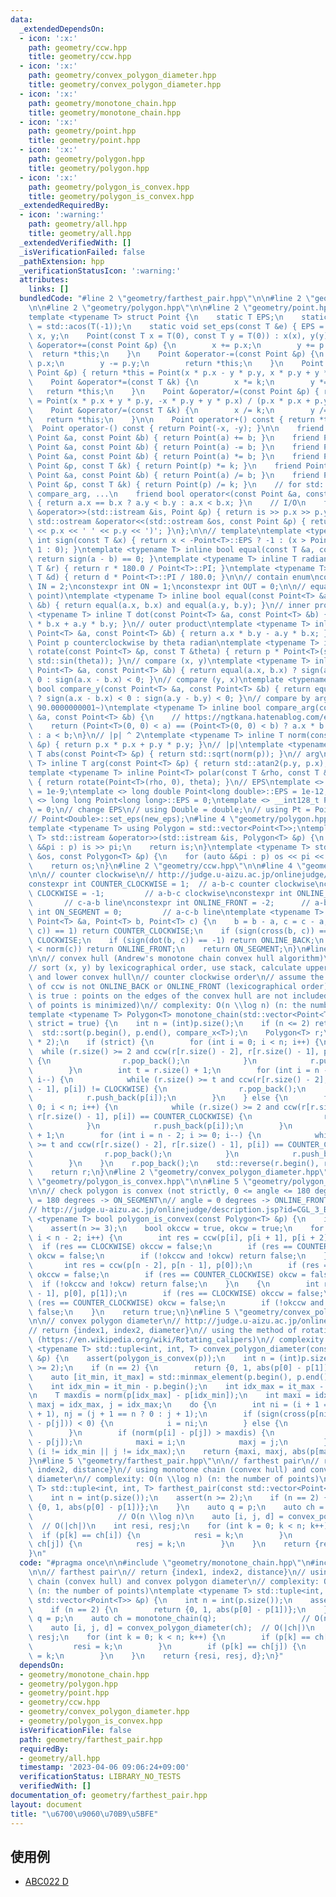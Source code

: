 ```yaml
---
data:
  _extendedDependsOn:
  - icon: ':x:'
    path: geometry/ccw.hpp
    title: geometry/ccw.hpp
  - icon: ':x:'
    path: geometry/convex_polygon_diameter.hpp
    title: geometry/convex_polygon_diameter.hpp
  - icon: ':x:'
    path: geometry/monotone_chain.hpp
    title: geometry/monotone_chain.hpp
  - icon: ':x:'
    path: geometry/point.hpp
    title: geometry/point.hpp
  - icon: ':x:'
    path: geometry/polygon.hpp
    title: geometry/polygon.hpp
  - icon: ':x:'
    path: geometry/polygon_is_convex.hpp
    title: geometry/polygon_is_convex.hpp
  _extendedRequiredBy:
  - icon: ':warning:'
    path: geometry/all.hpp
    title: geometry/all.hpp
  _extendedVerifiedWith: []
  _isVerificationFailed: false
  _pathExtension: hpp
  _verificationStatusIcon: ':warning:'
  attributes:
    links: []
  bundledCode: "#line 2 \"geometry/farthest_pair.hpp\"\n\n#line 2 \"geometry/monotone_chain.hpp\"\
    \n\n#line 2 \"geometry/polygon.hpp\"\n\n#line 2 \"geometry/point.hpp\"\n\n// point\n\
    template <typename T> struct Point {\n    static T EPS;\n    static const T PI\
    \ = std::acos(T(-1));\n    static void set_eps(const T &e) { EPS = e; }\n    T\
    \ x, y;\n    Point(const T x = T(0), const T y = T(0)) : x(x), y(y) {}\n    Point\
    \ &operator+=(const Point &p) {\n        x += p.x;\n        y += p.y;\n      \
    \  return *this;\n    }\n    Point &operator-=(const Point &p) {\n        x -=\
    \ p.x;\n        y -= p.y;\n        return *this;\n    }\n    Point &operator*=(const\
    \ Point &p) { return *this = Point(x * p.x - y * p.y, x * p.y + y * p.x); }\n\
    \    Point &operator*=(const T &k) {\n        x *= k;\n        y *= k;\n     \
    \   return *this;\n    }\n    Point &operator/=(const Point &p) { return *this\
    \ = Point(x * p.x + y * p.y, -x * p.y + y * p.x) / (p.x * p.x + p.y * p.y); }\n\
    \    Point &operator/=(const T &k) {\n        x /= k;\n        y /= k;\n     \
    \   return *this;\n    }\n\n    Point operator+() const { return *this; }\n  \
    \  Point operator-() const { return Point(-x, -y); }\n\n    friend Point operator+(const\
    \ Point &a, const Point &b) { return Point(a) += b; }\n    friend Point operator-(const\
    \ Point &a, const Point &b) { return Point(a) -= b; }\n    friend Point operator*(const\
    \ Point &a, const Point &b) { return Point(a) *= b; }\n    friend Point operator*(const\
    \ Point &p, const T &k) { return Point(p) *= k; }\n    friend Point operator/(const\
    \ Point &a, const Point &b) { return Point(a) /= b; }\n    friend Point operator/(const\
    \ Point &p, const T &k) { return Point(p) /= k; }\n    // for std::set, std::map,\
    \ compare_arg, ...\n    friend bool operator<(const Point &a, const Point &b)\
    \ { return a.x == b.x ? a.y < b.y : a.x < b.x; }\n    // I/O\n    friend std::istream\
    \ &operator>>(std::istream &is, Point &p) { return is >> p.x >> p.y; }\n    friend\
    \ std::ostream &operator<<(std::ostream &os, const Point &p) { return os << '('\
    \ << p.x << ' ' << p.y << ')'; }\n};\n\n// template\ntemplate <typename T> inline\
    \ int sign(const T &x) { return x < -Point<T>::EPS ? -1 : (x > Point<T>::EPS ?\
    \ 1 : 0); }\ntemplate <typename T> inline bool equal(const T &a, const T &b) {\
    \ return sign(a - b) == 0; }\ntemplate <typename T> inline T radian_to_degree(const\
    \ T &r) { return r * 180.0 / Point<T>::PI; }\ntemplate <typename T> inline T degree_to_radian(const\
    \ T &d) { return d * Point<T>::PI / 180.0; }\n\n// contain enum\nconstexpr int\
    \ IN = 2;\nconstexpr int ON = 1;\nconstexpr int OUT = 0;\n\n// equal (point and\
    \ point)\ntemplate <typename T> inline bool equal(const Point<T> &a, const Point<T>\
    \ &b) { return equal(a.x, b.x) and equal(a.y, b.y); }\n// inner product\ntemplate\
    \ <typename T> inline T dot(const Point<T> &a, const Point<T> &b) { return a.x\
    \ * b.x + a.y * b.y; }\n// outer product\ntemplate <typename T> inline T cross(const\
    \ Point<T> &a, const Point<T> &b) { return a.x * b.y - a.y * b.x; }\n// rotate\
    \ Point p counterclockwise by theta radian\ntemplate <typename T> inline Point<T>\
    \ rotate(const Point<T> &p, const T &theta) { return p * Point<T>(std::cos(theta),\
    \ std::sin(theta)); }\n// compare (x, y)\ntemplate <typename T> inline bool compare_x(const\
    \ Point<T> &a, const Point<T> &b) { return equal(a.x, b.x) ? sign(a.y - b.y) <\
    \ 0 : sign(a.x - b.x) < 0; }\n// compare (y, x)\ntemplate <typename T> inline\
    \ bool compare_y(const Point<T> &a, const Point<T> &b) { return equal(a.y, b.y)\
    \ ? sign(a.x - b.x) < 0 : sign(a.y - b.y) < 0; }\n// compare by arg (start from\
    \ 90.0000000001~)\ntemplate <typename T> inline bool compare_arg(const Point<T>\
    \ &a, const Point<T> &b) {\n    // https://ngtkana.hatenablog.com/entry/2021/11/13/202103\n\
    \    return (Point<T>(0, 0) < a) == (Point<T>(0, 0) < b) ? a.x * b.y > a.y * b.x\
    \ : a < b;\n}\n// |p| ^ 2\ntemplate <typename T> inline T norm(const Point<T>\
    \ &p) { return p.x * p.x + p.y * p.y; }\n// |p|\ntemplate <typename T> inline\
    \ T abs(const Point<T> &p) { return std::sqrt(norm(p)); }\n// arg\ntemplate <typename\
    \ T> inline T arg(const Point<T> &p) { return std::atan2(p.y, p.x); }\n// polar\n\
    template <typename T> inline Point<T> polar(const T &rho, const T &theta = T(0))\
    \ { return rotate(Point<T>(rho, 0), theta); }\n// EPS\ntemplate <> double Point<double>::EPS\
    \ = 1e-9;\ntemplate <> long double Point<long double>::EPS = 1e-12;\ntemplate\
    \ <> long long Point<long long>::EPS = 0;\ntemplate <> __int128_t Point<__int128_t>::EPS\
    \ = 0;\n// change EPS\n// using Double = double;\n// using Pt = Point<Double>;\n\
    // Point<Double>::set_eps(new_eps);\n#line 4 \"geometry/polygon.hpp\"\n\n// polygon\n\
    template <typename T> using Polygon = std::vector<Point<T>>;\ntemplate <typename\
    \ T> std::istream &operator>>(std::istream &is, Polygon<T> &p) {\n    for (auto\
    \ &&pi : p) is >> pi;\n    return is;\n}\ntemplate <typename T> std::ostream &operator<<(std::ostream\
    \ &os, const Polygon<T> &p) {\n    for (auto &&pi : p) os << pi << \" -> \";\n\
    \    return os;\n}\n#line 2 \"geometry/ccw.hpp\"\n\n#line 4 \"geometry/ccw.hpp\"\
    \n\n// counter clockwise\n// http://judge.u-aizu.ac.jp/onlinejudge/description.jsp?id=CGL_1_C\n\
    constexpr int COUNTER_CLOCKWISE = 1;  // a-b-c counter clockwise\nconstexpr int\
    \ CLOCKWISE = -1;         // a-b-c clockwise\nconstexpr int ONLINE_BACK = 2; \
    \       // c-a-b line\nconstexpr int ONLINE_FRONT = -2;      // a-b-c line\nconstexpr\
    \ int ON_SEGMENT = 0;         // a-c-b line\ntemplate <typename T> int ccw(const\
    \ Point<T> &a, Point<T> b, Point<T> c) {\n    b = b - a, c = c - a;\n    if (sign(cross(b,\
    \ c)) == 1) return COUNTER_CLOCKWISE;\n    if (sign(cross(b, c)) == -1) return\
    \ CLOCKWISE;\n    if (sign(dot(b, c)) == -1) return ONLINE_BACK;\n    if (norm(b)\
    \ < norm(c)) return ONLINE_FRONT;\n    return ON_SEGMENT;\n}\n#line 5 \"geometry/monotone_chain.hpp\"\
    \n\n// convex hull (Andrew's monotone chain convex hull algorithm)\n// http://judge.u-aizu.ac.jp/onlinejudge/description.jsp?id=CGL_4_A\n\
    // sort (x, y) by lexicographical order, use stack, calculate upper convex hull\
    \ and lower convex hull\n// counter clockwise order\n// assume the return value\
    \ of ccw is not ONLINE_BACK or ONLINE_FRONT (lexicographical order)\n// strict\
    \ is true : points on the edges of the convex hull are not included (the number\
    \ of points is minimized)\n// complexity: O(n \\log n) (n: the number of points)\n\
    template <typename T> Polygon<T> monotone_chain(std::vector<Point<T>> &p, bool\
    \ strict = true) {\n    int n = (int)p.size();\n    if (n <= 2) return p;\n  \
    \  std::sort(p.begin(), p.end(), compare_x<T>);\n    Polygon<T> r;\n    r.reserve(n\
    \ * 2);\n    if (strict) {\n        for (int i = 0; i < n; i++) {\n          \
    \  while (r.size() >= 2 and ccw(r[r.size() - 2], r[r.size() - 1], p[i]) != CLOCKWISE)\
    \ {\n                r.pop_back();\n            }\n            r.push_back(p[i]);\n\
    \        }\n        int t = r.size() + 1;\n        for (int i = n - 2; i >= 0;\
    \ i--) {\n            while (r.size() >= t and ccw(r[r.size() - 2], r[r.size()\
    \ - 1], p[i]) != CLOCKWISE) {\n                r.pop_back();\n            }\n\
    \            r.push_back(p[i]);\n        }\n    } else {\n        for (int i =\
    \ 0; i < n; i++) {\n            while (r.size() >= 2 and ccw(r[r.size() - 2],\
    \ r[r.size() - 1], p[i]) == COUNTER_CLOCKWISE) {\n                r.pop_back();\n\
    \            }\n            r.push_back(p[i]);\n        }\n        int t = r.size()\
    \ + 1;\n        for (int i = n - 2; i >= 0; i--) {\n            while (r.size()\
    \ >= t and ccw(r[r.size() - 2], r[r.size() - 1], p[i]) == COUNTER_CLOCKWISE) {\n\
    \                r.pop_back();\n            }\n            r.push_back(p[i]);\n\
    \        }\n    }\n    r.pop_back();\n    std::reverse(r.begin(), r.end());\n\
    \    return r;\n}\n#line 2 \"geometry/convex_polygon_diameter.hpp\"\n\n#line 2\
    \ \"geometry/polygon_is_convex.hpp\"\n\n#line 5 \"geometry/polygon_is_convex.hpp\"\
    \n\n// check polygon is convex (not strictly, 0 <= angle <= 180 degrees)\n// angle\
    \ = 180 degrees -> ON_SEGMENT\n// angle = 0 degrees -> ONLINE_FRONT or ONLINE_BACK\n\
    // http://judge.u-aizu.ac.jp/onlinejudge/description.jsp?id=CGL_3_B\ntemplate\
    \ <typename T> bool polygon_is_convex(const Polygon<T> &p) {\n    int n = (int)p.size();\n\
    \    assert(n >= 3);\n    bool okccw = true, okcw = true;\n    for (int i = 0;\
    \ i < n - 2; i++) {\n        int res = ccw(p[i], p[i + 1], p[i + 2]);\n      \
    \  if (res == CLOCKWISE) okccw = false;\n        if (res == COUNTER_CLOCKWISE)\
    \ okcw = false;\n        if (!okccw and !okcw) return false;\n    }\n    {\n \
    \       int res = ccw(p[n - 2], p[n - 1], p[0]);\n        if (res == CLOCKWISE)\
    \ okccw = false;\n        if (res == COUNTER_CLOCKWISE) okcw = false;\n      \
    \  if (!okccw and !okcw) return false;\n    }\n    {\n        int res = ccw(p[n\
    \ - 1], p[0], p[1]);\n        if (res == CLOCKWISE) okccw = false;\n        if\
    \ (res == COUNTER_CLOCKWISE) okcw = false;\n        if (!okccw and !okcw) return\
    \ false;\n    }\n    return true;\n}\n#line 5 \"geometry/convex_polygon_diameter.hpp\"\
    \n\n// convex polygon diameter\n// http://judge.u-aizu.ac.jp/onlinejudge/description.jsp?id=CGL_4_B\n\
    // return {index1, index2, diameter}\n// using the method of rotating calipers\
    \ (https://en.wikipedia.org/wiki/Rotating_calipers)\n// complexity: O(n)\ntemplate\
    \ <typename T> std::tuple<int, int, T> convex_polygon_diameter(const Polygon<T>\
    \ &p) {\n    assert(polygon_is_convex(p));\n    int n = (int)p.size();\n    assert(n\
    \ >= 2);\n    if (n == 2) {\n        return {0, 1, abs(p[0] - p[1])};\n    }\n\
    \    auto [it_min, it_max] = std::minmax_element(p.begin(), p.end(), compare_x<T>);\n\
    \    int idx_min = it_min - p.begin();\n    int idx_max = it_max - p.begin();\n\
    \n    T maxdis = norm(p[idx_max] - p[idx_min]);\n    int maxi = idx_min, i = idx_min,\
    \ maxj = idx_max, j = idx_max;\n    do {\n        int ni = (i + 1 == n ? 0 : i\
    \ + 1), nj = (j + 1 == n ? 0 : j + 1);\n        if (sign(cross(p[ni] - p[i], p[nj]\
    \ - p[j])) < 0) {\n            i = ni;\n        } else {\n            j = nj;\n\
    \        }\n        if (norm(p[i] - p[j]) > maxdis) {\n            maxdis = norm(p[i]\
    \ - p[j]);\n            maxi = i;\n            maxj = j;\n        }\n    } while\
    \ (i != idx_min || j != idx_max);\n    return {maxi, maxj, abs(p[maxi] - p[maxj])};\n\
    }\n#line 5 \"geometry/farthest_pair.hpp\"\n\n// farthest pair\n// return {index1,\
    \ index2, distance}\n// using monotone chain (convex hull) and convex polygon\
    \ diameter\n// complexity: O(n \\log n) (n: the number of points)\ntemplate <typename\
    \ T> std::tuple<int, int, T> farthest_pair(const std::vector<Point<T>> &p) {\n\
    \    int n = int(p.size());\n    assert(n >= 2);\n    if (n == 2) {\n        return\
    \ {0, 1, abs(p[0] - p[1])};\n    }\n    auto q = p;\n    auto ch = monotone_chain(q);\
    \                   // O(n \\log n)\n    auto [i, j, d] = convex_polygon_diameter(ch);\
    \  // O(|ch|)\n    int resi, resj;\n    for (int k = 0; k < n; k++) {\n      \
    \  if (p[k] == ch[i]) {\n            resi = k;\n        }\n        if (p[k] ==\
    \ ch[j]) {\n            resj = k;\n        }\n    }\n    return {resi, resj, d};\n\
    }\n"
  code: "#pragma once\n\n#include \"geometry/monotone_chain.hpp\"\n#include \"geometry/convex_polygon_diameter.hpp\"\
    \n\n// farthest pair\n// return {index1, index2, distance}\n// using monotone\
    \ chain (convex hull) and convex polygon diameter\n// complexity: O(n \\log n)\
    \ (n: the number of points)\ntemplate <typename T> std::tuple<int, int, T> farthest_pair(const\
    \ std::vector<Point<T>> &p) {\n    int n = int(p.size());\n    assert(n >= 2);\n\
    \    if (n == 2) {\n        return {0, 1, abs(p[0] - p[1])};\n    }\n    auto\
    \ q = p;\n    auto ch = monotone_chain(q);                   // O(n \\log n)\n\
    \    auto [i, j, d] = convex_polygon_diameter(ch);  // O(|ch|)\n    int resi,\
    \ resj;\n    for (int k = 0; k < n; k++) {\n        if (p[k] == ch[i]) {\n   \
    \         resi = k;\n        }\n        if (p[k] == ch[j]) {\n            resj\
    \ = k;\n        }\n    }\n    return {resi, resj, d};\n}"
  dependsOn:
  - geometry/monotone_chain.hpp
  - geometry/polygon.hpp
  - geometry/point.hpp
  - geometry/ccw.hpp
  - geometry/convex_polygon_diameter.hpp
  - geometry/polygon_is_convex.hpp
  isVerificationFile: false
  path: geometry/farthest_pair.hpp
  requiredBy:
  - geometry/all.hpp
  timestamp: '2023-04-06 09:06:24+09:00'
  verificationStatus: LIBRARY_NO_TESTS
  verifiedWith: []
documentation_of: geometry/farthest_pair.hpp
layout: document
title: "\u6700\u9060\u70B9\u5BFE"
---
```


## 使用例

- [ABC022 D](https://atcoder.jp/contests/abc022/submissions/39101917)